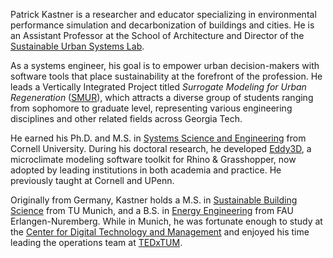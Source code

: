Patrick Kastner is a researcher and educator specializing in environmental performance simulation and decarbonization of buildings and cities. He is an Assistant Professor at the School of Architecture and Director of the [Sustainable Urban Systems Lab](https://sustain.arch.gatech.edu).

As a systems engineer, his goal is to empower urban decision-makers with software tools that place sustainability at the forefront of the profession. He leads a Vertically Integrated Project titled _Surrogate Modeling for Urban Regeneration_ ([SMUR](https://vip-smur.github.io/)), which attracts a diverse group of students ranging from sophomore to graduate level, representing various engineering disciplines and other related fields across Georgia Tech.

He earned his Ph.D. and M.S. in [Systems Science and Engineering](https://www.systemseng.cornell.edu/se/programs/systems-phd) from Cornell University. During his doctoral research, he developed [Eddy3D](https://www.eddy3d.com/), a microclimate modeling software toolkit for Rhino & Grasshopper, now adopted by leading institutions in both academia and practice. He previously taught at Cornell and UPenn.

Originally from Germany, Kastner holds a M.S. in [Sustainable Building Science](https://www.ed.tum.de/en/ed/studies/degree-programs/resource-efficient-and-sustainable-building-m-sc/) from TU Munich, and a B.S. in [Energy Engineering](https://www.et.studium.fau.de/) from FAU Erlangen-Nuremberg. While in Munich, he was fortunate enough to study at the [Center for Digital Technology and Management](https://www.cdtm.de/cdtm_team/patrick-kastner/) and enjoyed his time leading the operations team at [TEDxTUM](https://www.tedxtum.com/).
